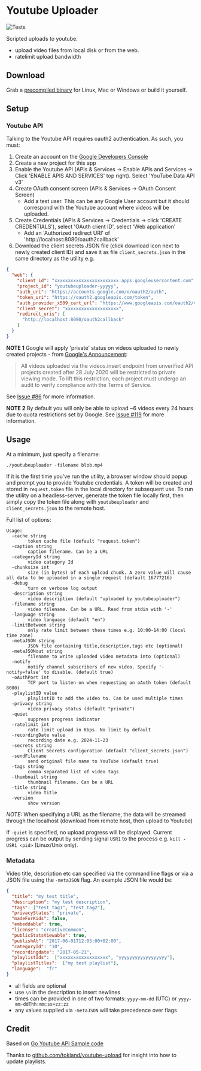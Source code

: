 # Youtube Uploader

![Tests](https://github.com/porjo/youtubeuploader/actions/workflows/gotest.yml/badge.svg)

Scripted uploads to youtube.

- upload video files from local disk or from the web.
- ratelimit upload bandwidth

## Download

Grab a [precompiled binary](https://github.com/porjo/youtubeuploader/releases) for Linux, Mac or Windows or build it yourself.

## Setup

### Youtube API

Talking to the Youtube API requires oauth2 authentication. As such, you must:

1. Create an account on the [Google Developers Console](https://console.developers.google.com)
1. Create a new project for this app
1. Enable the Youtube API (APIs & Services -> Enable APIs and Services -> Click 'ENABLE APIS AND SERVICES' top right). Select 'YouTube Data API v3'
1. Create OAuth consent screen (APIs & Services -> OAuth Consent Screen)
   - Add a test user. This can be any Google User account but it should correspond with the Youtube account where videos will be uploaded.
1. Create Credentials (APIs & Services -> Credentials -> click 'CREATE CREDENTIALS'), select 'OAuth client ID', select 'Web application'
   - Add an 'Authorized redirect URI' of 'http://localhost:8080/oauth2callback'
1. Download the client secrets JSON file (click download icon next to newly created client ID) and save it as file `client_secrets.json` in the same directory as the utility e.g.

```json
{
  "web": {
    "client_id": "xxxxxxxxxxxxxxxxxxxxxxxx.apps.googleusercontent.com",
    "project_id": "youtubeuploader-yyyyy",
    "auth_uri": "https://accounts.google.com/o/oauth2/auth",
    "token_uri": "https://oauth2.googleapis.com/token",
    "auth_provider_x509_cert_url": "https://www.googleapis.com/oauth2/v1/certs",
    "client_secret": "xxxxxxxxxxxxxxxxxxxx",
    "redirect_uris": [
      "http://localhost:8080/oauth2callback"
    ]
  }
}
```

**NOTE 1** Google will apply 'private' status on videos uploaded to newly created projects - from [Google's Announcement](https://developers.google.com/youtube/v3/revision_history#july-28,-2020):

> All videos uploaded via the videos.insert endpoint from unverified API projects created after 28 July 2020 will be restricted to private viewing mode. To lift this restriction, each project must undergo an audit to verify compliance with the Terms of Service.

See [Issue #86](https://github.com/porjo/youtubeuploader/issues/86) for more information.

**NOTE 2** By default you will only be able to upload ~6 videos every 24 hours due to quota restrictions set by Google. See [Issue #119](https://github.com/porjo/youtubeuploader/issues/119) for more information.

## Usage

At a minimum, just specify a filename:

```
./youtubeuploader -filename blob.mp4
```

If it is the first time you've run the utility, a browser window should popup and prompt you to provide Youtube credentials. A token will be created and stored in `request.token` file in the local directory for subsequent use. To run the utility on a headless-server, generate the token file locally first, then simply copy the token file along with `youtubeuploader` and `client_secrets.json` to the remote host.

Full list of options:
```
Usage:
  -cache string
        token cache file (default "request.token")
  -caption string
        caption filename. Can be a URL
  -categoryId string
        video category Id
  -chunksize int
        size (in bytes) of each upload chunk. A zero value will cause all data to be uploaded in a single request (default 16777216)
  -debug
        turn on verbose log output
  -description string
        video description (default "uploaded by youtubeuploader")
  -filename string
        video filename. Can be a URL. Read from stdin with '-'
  -language string
        video language (default "en")
  -limitBetween string
        only rate limit between these times e.g. 10:00-14:00 (local time zone)
  -metaJSON string
        JSON file containing title,description,tags etc (optional)
  -metaJSONout string
        filename to write uploaded video metadata into (optional)
  -notify
        notify channel subscribers of new video. Specify '-notify=false' to disable. (default true)
  -oAuthPort int
        TCP port to listen on when requesting an oAuth token (default 8080)
  -playlistID value
        playlistID to add the video to. Can be used multiple times
  -privacy string
        video privacy status (default "private")
  -quiet
        suppress progress indicator
  -ratelimit int
        rate limit upload in Kbps. No limit by default
  -recordingDate value
        recording date e.g. 2024-11-23
  -secrets string
        Client Secrets configuration (default "client_secrets.json")
  -sendFilename
        send original file name to YouTube (default true)
  -tags string
        comma separated list of video tags
  -thumbnail string
        thumbnail filename. Can be a URL
  -title string
        video title
  -version
        show version
```
*NOTE:* When specifying a URL as the filename, the data will be streamed through the localhost (download from remote host, then upload to Youtube)

If `-quiet` is specified, no upload progress will be displayed. Current progress can be output by sending signal `USR1` to the process e.g. `kill -USR1 <pid>` (Linux/Unix only).

### Metadata

Video title, description etc can specified via the command line flags or via a JSON file using the `-metaJSON` flag. An example JSON file would be:

```json
{
  "title": "my test title",
  "description": "my test description",
  "tags": ["test tag1", "test tag2"],
  "privacyStatus": "private",
  "madeForKids": false,
  "embeddable": true,
  "license": "creativeCommon",
  "publicStatsViewable": true,
  "publishAt": "2017-06-01T12:05:00+02:00",
  "categoryId": "10",
  "recordingdate": "2017-05-21",
  "playlistIds":  ["xxxxxxxxxxxxxxxxxx", "yyyyyyyyyyyyyyyyyy"],
  "playlistTitles":  ["my test playlist"],
  "language":  "fr"
}
```
- all fields are optional
- use `\n` in the description to insert newlines
- times can be provided in one of two formats: `yyyy-mm-dd` (UTC) or `yyyy-mm-ddThh:mm:ss+zz:zz`
- any values supplied via `-metaJSON` will take precedence over flags

## Credit

Based on [Go Youtube API Sample code](https://github.com/youtube/api-samples/tree/master/go)

Thanks to [github.com/tokland/youtube-upload](https://github.com/tokland/youtube-upload) for insight into how to update playlists.
